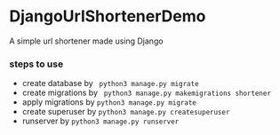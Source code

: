 #  DjangoUrlShortenerDemo

A simple url shortener made using Django

### steps to use 
+ create database by ` python3 manage.py migrate`
+ create migrations by ` python3 manage.py makemigrations shortener`
+ apply migrations by `python3 manage.py migrate`
+ create superuser by `python3 manage.py createsuperuser`
+ runserver by `python3 manage.py runserver`